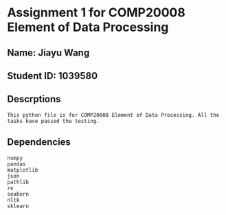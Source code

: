 # Assignment 1 for COMP20008 Element of Data Processing
## Name: Jiayu Wang   
## Student ID: 1039580
## Descrptions
```
This python file is for COMP20008 Element of Data Processing. All the tasks have passed the testing. 
```
## Dependencies
```
numpy
pandas
matplotlib
json
pathlib
re
seaborn
nltk
sklearn
```
